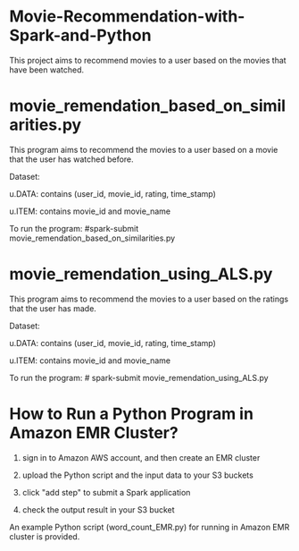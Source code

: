 # Movie-Recommendation-with-Spark-and-Python
This project aims to recommend movies to a user based on the movies that have been watched.

# movie_remendation_based_on_similarities.py

This program aims to recommend the movies to a user based on a movie that the user has watched before.

Dataset:

u.DATA: contains (user_id, movie_id, rating, time_stamp)

u.ITEM: contains movie_id and movie_name

To run the program: #spark-submit movie_remendation_based_on_similarities.py



# movie_remendation_using_ALS.py

This program aims to recommend the movies to a user based on the ratings that the user has made.

Dataset:

u.DATA: contains (user_id, movie_id, rating, time_stamp)

u.ITEM: contains movie_id and movie_name

To run the program: # spark-submit movie_remendation_using_ALS.py

# How to Run a Python Program in Amazon EMR Cluster?

1. sign in to Amazon AWS account, and then create an EMR cluster

2. upload the Python script and the input data to your S3 buckets

3. click "add step" to submit a Spark application

4. check the output result in your S3 bucket

An example Python script (word_count_EMR.py) for running in Amazon EMR cluster is provided. 
